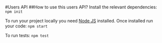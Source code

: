 #Users API
##How to use this users API?
Install the relevant dependencies:
`npm init`

To run your project locally you need [Node JS](https://nodejs.org/en/download/) installed. Once installed run your code:
`npm start`

To run tests:
`npm test`
